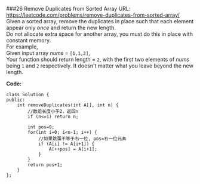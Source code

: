 ###26 Remove Duplicates from Sorted Array
URL: https://leetcode.com/problems/remove-duplicates-from-sorted-array/</br>
Given a sorted array, remove the duplicates in place such that each element appear only _once_ and return the new length.</br>
Do not allocate extra space for another array, you must do this in place with constant memory.</br>
For example,</br>
Given input array _nums_ = `[1,1,2]`,</br>
Your function should return length = `2`, with the first two elements of _nums_ being `1` and `2` respectively. It doesn't matter what you leave beyond the new length.</br>

__Code:__

	class Solution {
	public:
	    int removeDuplicates(int A[], int n) {
	        //数组长度小于2，返回n
	        if (n<=1) return n;
	        
	        int pos=0;
	        for(int i=0; i<n-1; i++) {
	        	//如果跳蛋不等于右一位, pos=右一位元素
	            if (A[i] != A[i+1]) {
	                A[++pos] = A[i+1];
	            }
	        }
	        return pos+1;
	    }
	};

